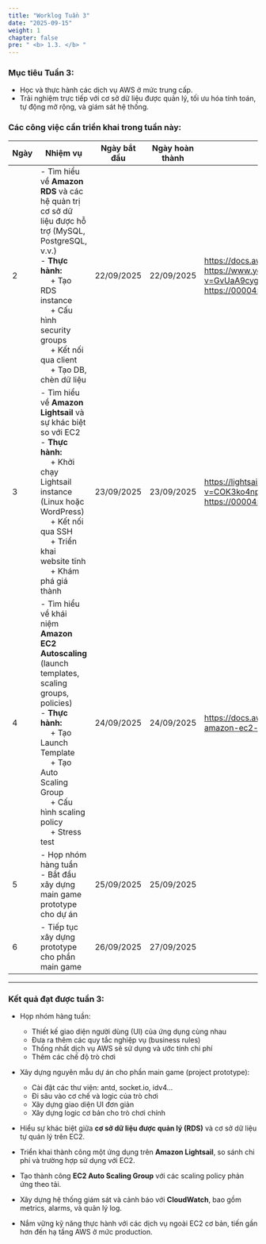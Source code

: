 ```yaml
---
title: "Worklog Tuần 3"
date: "2025-09-15"
weight: 1
chapter: false
pre: " <b> 1.3. </b> "
---
```


### Mục tiêu Tuần 3:

* Học và thực hành các dịch vụ AWS ở mức trung cấp.
* Trải nghiệm trực tiếp với cơ sở dữ liệu được quản lý, tối ưu hóa tính toán, tự động mở rộng, và giám sát hệ thống.

### Các công việc cần triển khai trong tuần này:
| Ngày | Nhiệm vụ                                                                                                                                                                                                                                                        | Ngày bắt đầu | Ngày hoàn thành | Tài liệu tham khảo                                                                                                                                                              |
|------|-----------------------------------------------------------------------------------------------------------------------------------------------------------------------------------------------------------------------------------------------------------------|--------------|-----------------|---------------------------------------------------------------------------------------------------------------------------------------------------------------------------------|
| 2    | - Tìm hiểu về **Amazon RDS** và các hệ quản trị cơ sở dữ liệu được hỗ trợ (MySQL, PostgreSQL, v.v.) <br> - **Thực hành:** <br>&emsp; + Tạo RDS instance <br>&emsp; + Cấu hình security groups <br>&emsp; + Kết nối qua client <br>&emsp; + Tạo DB, chèn dữ liệu | 22/09/2025   | 22/09/2025      | <https://docs.aws.amazon.com/AmazonRDS/latest/UserGuide/Welcome.html> <https://www.youtube.com/watch?v=GvUaA9cygUk&pp=ygUHYXdzIHJkcw%3D%3D> <https://000045.awsstudygroup.com/> |
| 3    | - Tìm hiểu về **Amazon Lightsail** và sự khác biệt so với EC2 <br> - **Thực hành:** <br>&emsp; + Khởi chạy Lightsail instance (Linux hoặc WordPress) <br>&emsp; + Kết nối qua SSH <br>&emsp; + Triển khai website tĩnh <br>&emsp; + Khám phá giá thành          | 23/09/2025   | 23/09/2025      | <https://lightsail.aws.amazon.com/> <https://www.youtube.com/watch?v=COK3ko4np-0&t=305s&pp=ygUNYXdzIGxpZ2h0c2FpbA%3D%3D> <https://000045.awsstudygroup.com/>                    |
| 4    | - Tìm hiểu về khái niệm **Amazon EC2 Autoscaling** (launch templates, scaling groups, policies) <br> - **Thực hành:** <br>&emsp; + Tạo Launch Template <br>&emsp; + Tạo Auto Scaling Group <br>&emsp; + Cấu hình scaling policy <br>&emsp; + Stress test        | 24/09/2025   | 24/09/2025      | <https://docs.aws.amazon.com/autoscaling/ec2/userguide/what-is-amazon-ec2-auto-scaling.html> <https://000045.awsstudygroup.com/>                                                |
| 5    | - Họp nhóm hàng tuần <br> - Bắt đầu xây dựng main game prototype cho dự án                                                                                                                                                                                      | 25/09/2025   | 25/09/2025      |                                                                                                                                                                                 |
| 6    | - Tiếp tục xây dựng prototype cho phần main game                                                                                                                                                                                                                | 26/09/2025   | 27/09/2025      |                                                                                                                                                                                 |

---

### Kết quả đạt được tuần 3:
* Họp nhóm hàng tuần:
    * Thiết kế giao diện người dùng (UI) của ứng dụng cùng nhau
    * Đưa ra thêm các quy tắc nghiệp vụ (business rules)
    * Thống nhất dịch vụ AWS sẽ sử dụng và ước tính chi phí
    * Thêm các chế độ trò chơi

* Xây dựng nguyên mẫu dự án cho phần main game (project prototype):
    * Cài đặt các thư viện: antd, socket.io, idv4...
    * Đi sâu vào cơ chế và logic của trò chơi
    * Xây dựng giao diện UI đơn giản
    * Xây dựng logic cơ bản cho trò chơi chính

* Hiểu sự khác biệt giữa **cơ sở dữ liệu được quản lý (RDS)** và cơ sở dữ liệu tự quản lý trên EC2.
* Triển khai thành công một ứng dụng trên **Amazon Lightsail**, so sánh chi phí và trường hợp sử dụng với EC2.
* Tạo thành công **EC2 Auto Scaling Group** với các scaling policy phản ứng theo tải.
* Xây dựng hệ thống giám sát và cảnh báo với **CloudWatch**, bao gồm metrics, alarms, và quản lý log.
* Nắm vững kỹ năng thực hành với các dịch vụ ngoài EC2 cơ bản, tiến gần hơn đến hạ tầng AWS ở mức production.  



